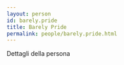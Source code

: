 ```yaml
---
layout: person
id: barely.pride
title: Barely Pride
permalink: people/barely.pride.html
---
```


Dettagli della persona